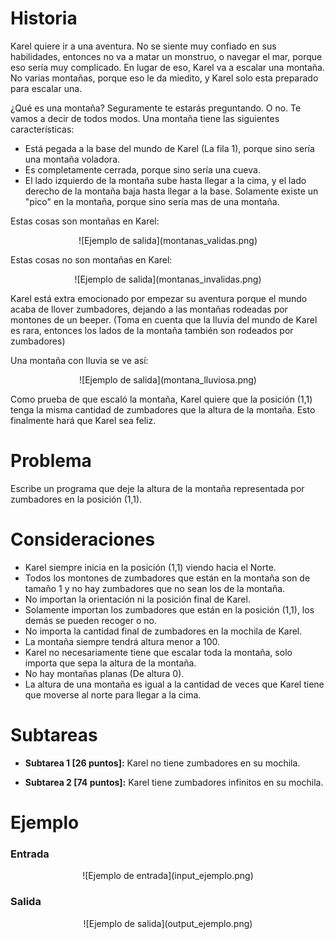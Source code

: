 # Historia

Karel quiere ir a una aventura. No se siente muy confiado en sus habilidades, entonces no va a matar un monstruo, o navegar el mar, porque eso sería muy complicado. En lugar de eso, Karel va a escalar una  montaña. No varias montañas, porque eso le da miedito, y Karel solo esta preparado para escalar una.  

¿Qué es una montaña? Seguramente te estarás preguntando. O no. Te vamos a decir de todos modos. Una montaña tiene las siguientes características: 

* Está pegada a la base del mundo de Karel (La fila 1), porque sino sería una montaña voladora. 
* Es completamente cerrada, porque sino sería una cueva. 
* El lado izquierdo de la montaña sube hasta llegar a la cima, y el lado derecho de la montaña baja hasta llegar a la base. Solamente existe un "pico" en la montaña, porque sino sería mas de una montaña.

Estas cosas son montañas en Karel:

<center>![Ejemplo de salida](montanas_validas.png)</center>

Estas cosas no son montañas en Karel:

<center>![Ejemplo de salida](montanas_invalidas.png)</center>

Karel está extra emocionado por empezar su aventura porque el mundo acaba de llover zumbadores, dejando a las montañas rodeadas por montones de un beeper. (Toma en cuenta que la lluvia del mundo de Karel es rara, entonces los lados de la montaña también son rodeados por zumbadores) 

Una montaña con lluvia se ve así:

<center>![Ejemplo de salida](montana_lluviosa.png)</center>

Como prueba de que escaló la montaña, Karel quiere que la posición (1,1) tenga la misma cantidad de zumbadores que la altura de la montaña. Esto finalmente hará que Karel sea feliz. 

# Problema

Escribe un programa que deje la altura de la montaña representada por zumbadores en la posición (1,1). 

# Consideraciones

* Karel siempre inicia en la posición (1,1) viendo hacia el Norte.
* Todos los montones de zumbadores que están en la montaña son de tamaño 1 y no hay zumbadores que no sean los de la montaña. 
* No importan la orientación ni la posición final de Karel. 
* Solamente importan los zumbadores que están en la posición (1,1), los demás se pueden recoger o no. 
* No importa la cantidad final de zumbadores en la mochila de Karel. 
* La montaña siempre tendrá altura menor a 100. 
* Karel no necesariamente tiene que escalar toda la montaña, solo importa que sepa la altura de la montaña. 
* No hay montañas planas (De altura 0). 
* La altura de una montaña es igual a la cantidad de veces que Karel tiene que moverse al norte para llegar a la cima.

# Subtareas

* **Subtarea 1 [26 puntos]:** Karel no tiene zumbadores en su mochila.

* **Subtarea 2 [74 puntos]:** Karel tiene zumbadores infinitos en su mochila.

# Ejemplo

### Entrada

<center>![Ejemplo de entrada](input_ejemplo.png)</center>

### Salida

<center>![Ejemplo de salida](output_ejemplo.png)</center>
